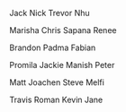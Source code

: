 Jack Nick Trevor Nhu

Marisha Chris Sapana Renee

Brandon Padma Fabian

Promila Jackie Manish Peter

Matt Joachen Steve Melfi

Travis Roman Kevin Jane
